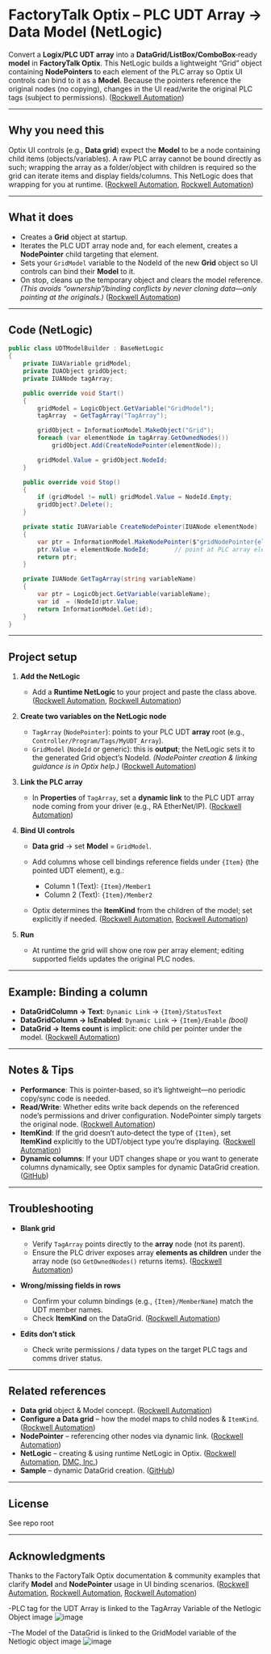 # FactoryTalk Optix – PLC UDT Array → Data Model (NetLogic)

Convert a **Logix/PLC UDT array** into a **DataGrid/ListBox/ComboBox**‑ready **model** in **FactoryTalk Optix**.
This NetLogic builds a lightweight “Grid” object containing **NodePointers** to each element of the PLC array so Optix UI controls can bind to it as a **Model**. Because the pointers reference the original nodes (no copying), changes in the UI read/write the original PLC tags (subject to permissions). ([Rockwell Automation][1])

---

## Why you need this

Optix UI controls (e.g., **Data grid**) expect the **Model** to be a node containing child items (objects/variables). A raw PLC array cannot be bound directly as such; wrapping the array as a folder/object with children is required so the grid can iterate items and display fields/columns. This NetLogic does that wrapping for you at runtime. ([Rockwell Automation][2], [Rockwell Automation][3])

---

## What it does

* Creates a **Grid** object at startup.
* Iterates the PLC UDT array node and, for each element, creates a **NodePointer** child targeting that element.
* Sets your `GridModel` variable to the NodeId of the new **Grid** object so UI controls can bind their **Model** to it.
* On stop, cleans up the temporary object and clears the model reference.
  *(This avoids “ownership”/binding conflicts by never cloning data—only pointing at the originals.)* ([Rockwell Automation][1])

---

## Code (NetLogic)

```csharp
public class UDTModelBuilder : BaseNetLogic
{
    private IUAVariable gridModel;
    private IUAObject gridObject;
    private IUANode tagArray;

    public override void Start()
    {
        gridModel = LogicObject.GetVariable("GridModel");
        tagArray  = GetTagArray("TagArray");

        gridObject = InformationModel.MakeObject("Grid");
        foreach (var elementNode in tagArray.GetOwnedNodes())
            gridObject.Add(CreateNodePointer(elementNode));

        gridModel.Value = gridObject.NodeId;
    }

    public override void Stop()
    {
        if (gridModel != null) gridModel.Value = NodeId.Empty;
        gridObject?.Delete();
    }

    private static IUAVariable CreateNodePointer(IUANode elementNode)
    {
        var ptr = InformationModel.MakeNodePointer($"gridNodePointer{elementNode.BrowseName}");
        ptr.Value = elementNode.NodeId;       // point at PLC array element
        return ptr;
    }

    private IUANode GetTagArray(string variableName)
    {
        var ptr = LogicObject.GetVariable(variableName);
        var id  = (NodeId)ptr.Value;
        return InformationModel.Get(id);
    }
}
```

---

## Project setup

1. **Add the NetLogic**

   * Add a **Runtime NetLogic** to your project and paste the class above. ([Rockwell Automation][4], [Rockwell Automation][5])

2. **Create two variables on the NetLogic node**

   * `TagArray` (`NodePointer`): points to your PLC UDT **array** root (e.g., `Controller/Program/Tags/MyUDT_Array`).
   * `GridModel` (`NodeId` or generic): this is **output**; the NetLogic sets it to the generated Grid object’s NodeId.
     *(NodePointer creation & linking guidance is in Optix help.)* ([Rockwell Automation][1])

3. **Link the PLC array**

   * In **Properties** of `TagArray`, set a **dynamic link** to the PLC UDT array node coming from your driver (e.g., RA EtherNet/IP). ([Rockwell Automation][1])

4. **Bind UI controls**

   * **Data grid** → set **Model** = `GridModel`.
   * Add columns whose cell bindings reference fields under `{Item}` (the pointed UDT element), e.g.:

     * Column 1 (Text): `{Item}/Member1`
     * Column 2 (Text): `{Item}/Member2`
   * Optix determines the **ItemKind** from the children of the model; set explicitly if needed. ([Rockwell Automation][2], [Rockwell Automation][3])

5. **Run**

   * At runtime the grid will show one row per array element; editing supported fields updates the original PLC nodes.

---

## Example: Binding a column

* **DataGridColumn → Text**: `Dynamic Link` → `{Item}/StatusText`
* **DataGridColumn → IsEnabled**: `Dynamic Link` → `{Item}/Enable` *(bool)*
* **DataGrid → Items count** is implicit: one child per pointer under the model. ([Rockwell Automation][3])

---

## Notes & Tips

* **Performance**: This is pointer‑based, so it’s lightweight—no periodic copy/sync code is needed.
* **Read/Write**: Whether edits write back depends on the referenced node’s permissions and driver configuration. NodePointer simply targets the original node. ([Rockwell Automation][1])
* **ItemKind**: If the grid doesn’t auto‑detect the type of `{Item}`, set **ItemKind** explicitly to the UDT/object type you’re displaying. ([Rockwell Automation][2])
* **Dynamic columns**: If your UDT changes shape or you want to generate columns dynamically, see Optix samples for dynamic DataGrid creation. ([GitHub][6])

---

## Troubleshooting

* **Blank grid**

  * Verify `TagArray` points directly to the **array** node (not its parent).
  * Ensure the PLC driver exposes array **elements as children** under the array node (so `GetOwnedNodes()` returns items). ([Rockwell Automation][3])
* **Wrong/missing fields in rows**

  * Confirm your column bindings (e.g., `{Item}/MemberName`) match the UDT member names.
  * Check **ItemKind** on the DataGrid. ([Rockwell Automation][2])
* **Edits don’t stick**

  * Check write permissions / data types on the target PLC tags and comms driver status.

---

## Related references

* **Data grid** object & Model concept. ([Rockwell Automation][3])
* **Configure a Data grid** – how the model maps to child nodes & `ItemKind`. ([Rockwell Automation][2])
* **NodePointer** – referencing other nodes via dynamic link. ([Rockwell Automation][1])
* **NetLogic** – creating & using runtime NetLogic in Optix. ([Rockwell Automation][4], [DMC, Inc.][7])
* **Sample** – dynamic DataGrid creation. ([GitHub][6])

---

## License

See repo root

---

## Acknowledgments

Thanks to the FactoryTalk Optix documentation & community examples that clarify **Model** and **NodePointer** usage in UI binding scenarios. ([Rockwell Automation][2], [Rockwell Automation][3], [Rockwell Automation][1])


[1]: https://www.rockwellautomation.com/en-hu/docs/factorytalk-optix/1-10/contents-ditamap/using-the-software/objects-and-variables/variables/create-a-node-pointer.html?utm_source=chatgpt.com "Create a node pointer - Rockwell Automation"
[2]: https://www.rockwellautomation.com/en-gb/docs/factorytalk-optix/1-03/contents-ditamap/developing-solutions/object-examples/data-grid-example/configure-a-data-grid.html?utm_source=chatgpt.com "Configure a Data grid - Rockwell Automation"
[3]: https://www.rockwellautomation.com/en-fi/docs/factorytalk-optix/1-00/contents-ditamap/developing-solutions/object-and-variable-references/ftoptix-ui/objecttypes/datagrid.html?utm_source=chatgpt.com "Data grid - Rockwell Automation"
[4]: https://www.rockwellautomation.com/en-id/docs/factorytalk-optix/1-5-7/contents-ditamap/tutorials/opc-ua-tutorial/develop-a-solution-for-importing-translations/client-project/create-a-netlogic-that-fetches-panels.html?utm_source=chatgpt.com "Create a NetLogic that fetches panels - Rockwell Automation"
[5]: https://www.rockwellautomation.com/en-za/docs/factorytalk-optix/1-00/contents-ditamap/developing-solutions/application-examples/netlogic-tutorial/develop-a-solution-for-importing-objects/create-the-alarm-importer-netlogic.html?utm_source=chatgpt.com "Create the AlarmImporter NetLogic - Rockwell Automation"
[6]: https://github.com/FactoryTalk-Optix/Optix_Sample_DynamicDataGridCretion?utm_source=chatgpt.com "Dynamic creation of DataGrid columns - GitHub"
[7]: https://www.dmcinfo.com/blog/16280/factorytalk-optix-series-3-netlogic-overview-and-examples/?utm_source=chatgpt.com "FactoryTalk Optix Series 3 - NetLogic Overview and Examples"



-PLC tag for the UDT Array is linked to the TagArray Variable of the Netlogic Object image
![image](https://github.com/user-attachments/assets/3b79bd39-8a8e-4eea-81c1-65e7ff385224)

-The Model of the DataGrid is linked to the GridModel variable of the Netlogic object image
![image](https://github.com/user-attachments/assets/c9d674c4-e74f-4c3c-9520-ba22788a3c0b)
